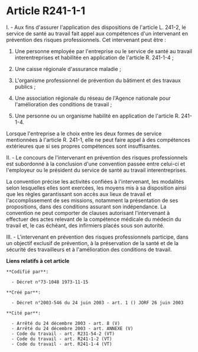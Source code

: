 # Article R241-1-1

I. - Aux fins d'assurer l'application des dispositions de l'article L. 241-2, le service de santé au travail fait appel aux
compétences d'un intervenant en prévention des risques professionnels. Cet intervenant peut être :

1. Une personne employée par l'entreprise ou le service de santé au travail interentreprises et habilitée en application de
l'article R. 241-1-4 ;

2. Une caisse régionale d'assurance maladie ;

3. L'organisme professionnel de prévention du bâtiment et des travaux publics ;

4. Une association régionale du réseau de l'Agence nationale pour l'amélioration des conditions de travail ;

5. Une personne ou un organisme habilité en application de l'article R. 241-1-4.

Lorsque l'entreprise a le choix entre les deux formes de service mentionnées à l'article R. 241-1, elle ne peut faire appel à
des compétences extérieures que si ses propres compétences sont insuffisantes.

II. - Le concours de l'intervenant en prévention des risques professionnels est subordonné à la conclusion d'une convention
passée entre celui-ci et l'employeur ou le président du service de santé au travail interentreprises.

La convention précise les activités confiées à l'intervenant, les modalités selon lesquelles elles sont exercées, les moyens
mis à sa disposition ainsi que les règles garantissant son accès aux lieux de travail et l'accomplissement de ses missions,
notamment la présentation de ses propositions, dans des conditions assurant son indépendance. La convention ne peut comporter
de clauses autorisant l'intervenant à effectuer des actes relevant de la compétence médicale du médecin du travail et, le cas
échéant, des infirmiers placés sous son autorité.

III. - L'intervenant en prévention des risques professionnels participe, dans un objectif exclusif de prévention, à la
préservation de la santé et de la sécurité des travailleurs et à l'amélioration des conditions de travail.

**Liens relatifs à cet article**

	**Codifié par**:

	  - Décret n°73-1048 1973-11-15

	**Créé par**:

	  - Décret n°2003-546 du 24 juin 2003 - art. 1 () JORF 26 juin 2003

	**Cité par**:

	  - Arrêté du 24 décembre 2003 - art. 8 (V)
	  - Arrêté du 24 décembre 2003 - art. ANNEXE (V)
	  - Code du travail - art. R231-54-2 (VT)
	  - Code du travail - art. R241-1-2 (VT)
	  - Code du travail - art. R241-1-4 (VT)

